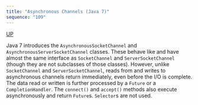 ```yaml
---
title: "Asynchronous Channels (Java 7)"
sequence: "109"
---
```


[UP](/java-nio.html)


Java 7 introduces the `AsynchronousSocketChannel` and `AsynchronousServerSocketChannel` classes.
These behave like and have almost the same interface as `SocketChannel` and `ServerSocketChannel`
(though they are not subclasses of those classes).
However, unlike `SocketChannel` and `ServerSocketChannel`,
reads from and writes to asynchronous channels return immediately, even before the I/O is complete.
The data read or written is further processed by a `Future` or a `CompletionHandler`.
The `connect()` and `accept()` methods also execute asynchronously and return `Future`s.
`Selector`s are not used.
